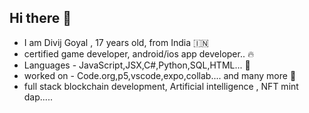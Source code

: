 ## Hi there 👋
- I am Divij Goyal , 17 years old, from India 🇮🇳
- certified game developer, android/ios app developer.. 🔥
- Languages - JavaScript,JSX,C#,Python,SQL,HTML... 🤖 
- worked on - Code.org,p5,vscode,expo,collab.... and many more 🚀
- full stack blockchain development, Artificial intelligence , NFT mint dap..... 

<!--
**DIVIJGOYAL7080/DIVIJGOYAL7080** is a ✨ _special_ ✨ repository because its `README.md` (this file) appears on your GitHub profile.

Here are some ideas to get you started:

- 🔭 I’m currently working on 
- 🌱 I’m currently learning ...
- 👯 I’m looking to collaborate on ...
- 🤔 I’m looking for help with ...
- 💬 Ask me about 
- 📫 How to reach me: through my social media handles 
- 😄 Pronouns: he/him

-->
